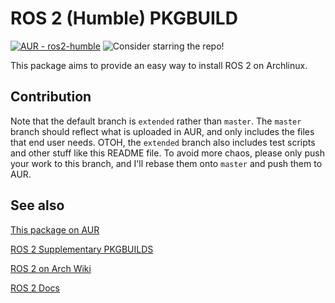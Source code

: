 # ROS 2 (Humble) PKGBUILD

[![AUR - ros2-humble](https://img.shields.io/static/v1?label=AUR&message=ros2-humble&color=1793D1&logo=archlinux)](https://aur.archlinux.org/packages/ros2-humble/)
![Consider starring the repo!](https://img.shields.io/static/v1?label=&message=Consider+starring+the+repo!&color=gold)

This package aims to provide an easy way to install ROS 2 on Archlinux.

## Contribution

Note that the default branch is `extended` rather than  `master`. The 
`master` branch should reflect what is uploaded in AUR, and only 
includes the files that end user needs. OTOH, the `extended` branch 
also includes test scripts and other stuff like this README file. To avoid 
more chaos, please only push your work to this branch, and I'll rebase 
them onto `master` and push them to AUR.

## See also

[This package on AUR](https://aur.archlinux.org/packages/ros2-humble/)

[ROS 2 Supplementary PKGBUILDS](https://github.com/m2-farzan/ros2-supplementary-pkgbuilds)

[ROS 2 on Arch Wiki](https://wiki.archlinux.org/index.php/ROS)

[ROS 2 Docs](https://docs.ros.org/en/humble)
